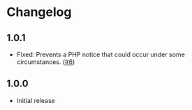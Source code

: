 # Changelog

## 1.0.1

* Fixed: Prevents a PHP notice that could occur under some circumstances. ([#6](https://github.com/wearerequired/traduttore-registry/issues/6))

## 1.0.0

* Initial release
